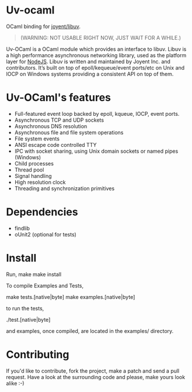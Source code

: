 # Uv-ocaml #

OCaml binding for [joyent/libuv](https://github.com/joyent/libuv).

> (WARNING: NOT USABLE RIGHT NOW, JUST WAIT FOR A WHILE.)

Uv-OCaml is a OCaml module which provides an interface to libuv. Libuv is a
high performance asynchronous networking library, used as the platform layer
for [NodeJS](http://nodejs.org). Libuv is written and maintained by Joyent
Inc. and contributors. It’s built on top of epoll/kequeue/event ports/etc on
Unix and IOCP on Windows systems providing a consistent API on top of them.

# Uv-OCaml's features #

 * Full-featured event loop backed by epoll, kqueue, IOCP, event ports.
 * Asynchronous TCP and UDP sockets
 * Asynchronous DNS resolution
 * Asynchronous file and file system operations
 * File system events
 * ANSI escape code controlled TTY
 * IPC with socket sharing, using Unix domain sockets or named pipes (Windows)
 * Child processes
 * Thread pool
 * Signal handling
 * High resolution clock
 * Threading and synchronization primitives

# Dependencies #

 * findlib
 * oUnit2 (optional for tests)

# Install #

Run,
  make
  make install

To compile Examples and Tests,

  make tests.[native|byte]
  make examples.[native|byte]

to run the tests,

  ./test.[native|byte]

and examples, once compiled, are located in the examples/ directory.

# Contributing #

If you'd like to contribute, fork the project, make a patch and send a pull
request. Have a look at the surrounding code and please, make yours look
alike :-)
